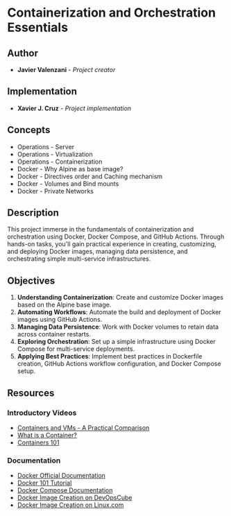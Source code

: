 # Containerization and Orchestration Essentials

## Author

* **Javier Valenzani** - *Project creator*

## Implementation

* **Xavier J. Cruz** - *Project implementation*

## Concepts
- Operations - Server
- Operations - Virtualization
- Operations - Containerization
- Docker - Why Alpine as base image?
- Docker - Directives order and Caching mechanism
- Docker - Volumes and Bind mounts
- Docker - Private Networks

## Description
This project immerse in the fundamentals of containerization and orchestration using Docker, Docker Compose, and GitHub Actions. Through hands-on tasks, you'll gain practical experience in creating, customizing, and deploying Docker images, managing data persistence, and orchestrating simple multi-service infrastructures.

## Objectives
1. **Understanding Containerization**: Create and customize Docker images based on the Alpine base image.
2. **Automating Workflows**: Automate the build and deployment of Docker images using GitHub Actions.
3. **Managing Data Persistence**: Work with Docker volumes to retain data across container restarts.
4. **Exploring Orchestration**: Set up a simple infrastructure using Docker Compose for multi-service deployments.
5. **Applying Best Practices**: Implement best practices in Dockerfile creation, GitHub Actions workflow configuration, and Docker Compose setup.

## Resources
### Introductory Videos
- [Containers and VMs - A Practical Comparison](https://www.youtube.com/watch?v=L1ie8negCjc)
- [What is a Container?](https://www.youtube.com/watch?v=EnJ7qX9fkcU)
- [Containers 101](https://www.youtube.com/watch?v=VqLcWftIaQI)

### Documentation
- [Docker Official Documentation](https://docs.docker.com/)
- [Docker 101 Tutorial](https://www.docker.com/101-tutorial/)
- [Docker Compose Documentation](https://docs.docker.com/compose/)
- [Docker Image Creation on DevOpsCube](https://devopscube.com/create-docker-images-docker-files/)
- [Docker Image Creation on Linux.com](https://www.linux.com/tutorials/create-custom-docker-image/)
